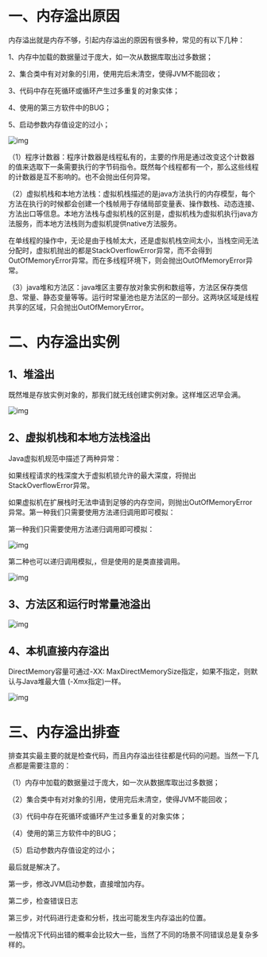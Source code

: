 # 一、内存溢出原因

内存溢出就是内存不够，引起内存溢出的原因有很多种，常见的有以下几种：

1、内存中加载的数据量过于庞大，如一次从数据库取出过多数据；

2、集合类中有对对象的引用，使用完后未清空，使得JVM不能回收；

3、代码中存在死循环或循环产生过多重复的对象实体；

4、使用的第三方软件中的BUG；

5、启动参数内存值设定的过小；

 ![img](http://pics4.baidu.com/feed/bd315c6034a85edf533cef2ef38ce826dc54756d.jpeg?token=047d794650a9ae1b088ba51f4baab663&s=15904D30970E654B0669B4C20200C0B2) 

（1）程序计数器：程序计数器是线程私有的，主要的作用是通过改变这个计数器的值来选取下一条需要执行的字节码指令。既然每个线程都有一个，那么这些线程的计数器是互不影响的。也不会抛出任何异常。

（2）虚拟机栈和本地方法栈：虚拟机栈描述的是java方法执行的内存模型，每个方法在执行的时候都会创建一个栈帧用于存储局部变量表、操作数栈、动态连接、方法出口等信息。本地方法栈与虚拟机栈的区别是，虚拟机栈为虚拟机执行java方法服务，而本地方法栈则为虚拟机提供native方法服务。

在单线程的操作中，无论是由于栈帧太大，还是虚拟机栈空间太小，当栈空间无法分配时，虚拟机抛出的都是StackOverflowError异常，而不会得到OutOfMemoryError异常。而在多线程环境下，则会抛出OutOfMemoryError异常。

（3）java堆和方法区：java堆区主要存放对象实例和数组等，方法区保存类信息、常量、静态变量等等。运行时常量池也是方法区的一部分。这两块区域是线程共享的区域，只会抛出OutOfMemoryError。

#  二、内存溢出实例 

## 1、堆溢出

既然堆是存放实例对象的，那我们就无线创建实例对象。这样堆区迟早会满。

 ![img](http://pics5.baidu.com/feed/500fd9f9d72a605906b8467292ecd59e023bba08.jpeg?token=67dbad3560ef23a785d6a3b71db1a88f&s=BA81E14C5AE08D6A18619803000030C1) 

##  2、虚拟机栈和本地方法栈溢出 

Java虚拟机规范中描述了两种异常：

如果线程请求的栈深度大于虚拟机锁允许的最大深度，将抛出StackOverflowError异常。

如果虚拟机在扩展栈时无法申请到足够的内存空间，则抛出OutOfMemoryError异常。第一种我们只需要使用方法递归调用即可模拟：

 第一种我们只需要使用方法递归调用即可模拟： 

 ![img](http://pics7.baidu.com/feed/8c1001e93901213ff95ada27ee3fd7d42e2e953a.jpeg?token=287a9d57e3c82bcb42e4d8befe83eb12&s=B281B14C1AAC956E4ECD750F0000E0C1) 

第二种也可以递归调用模拟,，但是使用的是类直接调用。

 ![img](http://pics6.baidu.com/feed/a8773912b31bb05171ad60878ca23bb148ede0f7.jpeg?token=b090bebb2767f0ec7807bab850a4f8e9&s=B281B14C1AA4836E0EC9F50F0000E0C1) 

##  3、方法区和运行时常量池溢出 

 ![img](http://pics6.baidu.com/feed/63d9f2d3572c11dfee52cc70d9ff83d5f503c2c4.jpeg?token=64ffc9065bafde79359331a2f6f213cf&s=3A81B14C92B5986F045C7C030000E081) 

##  4、本机直接内存溢出 

 DirectMemory容量可通过-XX: MaxDirectMemorySize指定，如果不指定，则默认与Java堆最大值 (-Xmx指定)一样。 

 ![img](http://pics3.baidu.com/feed/b7003af33a87e9509d5addfeaae0b246faf2b435.jpeg?token=770fec631d5e60439ce23adba5e4ea5a&s=3281B14C87F088605C69DC8300003081) 

# 三、内存溢出排查

排查其实最主要的就是检查代码，而且内存溢出往往都是代码的问题。当然一下几点都是需要注意的：

（1）内存中加载的数据量过于庞大，如一次从数据库取出过多数据；

（2）集合类中有对对象的引用，使用完后未清空，使得JVM不能回收；

（3）代码中存在死循环或循环产生过多重复的对象实体；

（4）使用的第三方软件中的BUG；

（5）启动参数内存值设定的过小；

最后就是解决了。

第一步，修改JVM启动参数，直接增加内存。

第二步，检查错误日志

第三步，对代码进行走查和分析，找出可能发生内存溢出的位置。

一般情况下代码出错的概率会比较大一些，当然了不同的场景不同错误总是复杂多样的。